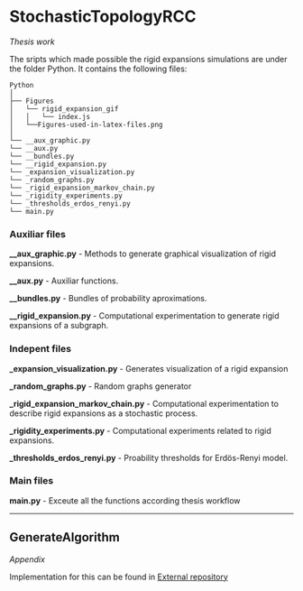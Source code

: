 # StochasticTopologyRCC
_Thesis work_ 

The sripts which made possible the rigid expansions simulations are under the folder Python. It contains the following files: 

```
Python
│
├── Figures
│   └── rigid_expansion_gif
│   │   └── index.js
│   └──Figures-used-in-latex-files.png
│   
└── __aux_graphic.py
└── __aux.py
└── __bundles.py
└── __rigid_expansion.py
└── _expansion_visualization.py
└── _random_graphs.py
└── _rigid_expansion_markov_chain.py
└── _rigidity_experiments.py
└── _thresholds_erdos_renyi.py
└── main.py
```
### Auxiliar files
**__aux_graphic.py** - Methods to generate graphical visualization of rigid expansions.

**__aux.py** - Auxiliar functions.

**__bundles.py** - Bundles of probability aproximations.

**__rigid_expansion.py** - Computational experimentation to generate rigid expansions of a subgraph.


### Indepent files
**_expansion_visualization.py** - Generates visualization of a rigid expansion

**_random_graphs.py** - Random graphs generator

**_rigid_expansion_markov_chain.py** - Computational experimentation to describe rigid expansions as a stochastic process.

**_rigidity_experiments.py** - Computational experiments related to rigid expansions.

**_thresholds_erdos_renyi.py** - Proability thresholds for Erdös-Renyi model.

### Main files
**main.py** - Exceute all the functions according thesis workflow

---

## GenerateAlgorithm
_Appendix_

Implementation for this can be found in [External repository](https://github.com/RicardoChCz/GenerateAlgorithm)

